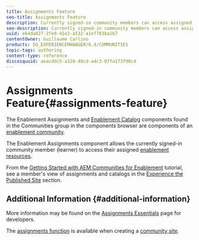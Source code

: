 ```yaml
---
title: Assignments Feature
seo-title: Assignments Feature
description: Currently signed-in community members can access assigned enablement resources
seo-description: Currently signed-in community members can access assigned enablement resources
uuid: e64da827-2fe9-41e2-a532-a1ef783ba167
contentOwner: Guillaume Carlino
products: SG_EXPERIENCEMANAGER/6.4/COMMUNITIES
topic-tags: authoring
content-type: reference
discoiquuid: aeacddc5-a128-40cd-a4c3-07fa173f90c4
---
```


# Assignments Feature{#assignments-feature}

The Enablement Assignments and [Enablement Catalog](/help/communities/using/catalog.md) components found in the Communities group in the components browser are components of an [enablement community](/help/communities/using/overview.md#enablement-community).

The Enablement Assignments component allows the currently signed-in community member (learner) to access their assigned [enablement resources](/help/communities/using/resources.md).

From the [Getting Started with AEM Communities for Enablement](/help/communities/using/getting-started-enablement.md) tutorial, see a member's view of assignments and catalogs in the [Experience the Published Site](/help/communities/using/enablement-published-site.md) section.

## Additional Information {#additional-information}

More information may be found on the [Assignments Essentials](/help/communities/using/essentials-assignments.md) page for developers.

The [assignments function](/help/communities/using/functions.md#assignments-function) is available when creating a [community site](/help/communities/using/sites-console.md).
